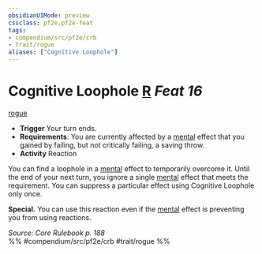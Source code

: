 ```yaml
---
obsidianUIMode: preview
cssclass: pf2e,pf2e-feat
tags:
- compendium/src/pf2e/crb
- trait/rogue
aliases: ["Cognitive Loophole"]
---
```

# Cognitive Loophole  [R](../../Rules/core-rulebook/chapter-9-playing-the-game.md#Actions "Reaction") *Feat 16*  
[rogue](../../Rules/traits/rogue.md)  

- **Trigger** Your turn ends.
- **Requirements**: You are currently affected by a [mental](../../Rules/traits/mental.md) effect that you gained by failing, but not critically failing, a saving throw.
- **Activity** Reaction

You can find a loophole in a [mental](../../Rules/traits/mental.md) effect to temporarily overcome it. Until the end of your next turn, you ignore a single [mental](../../Rules/traits/mental.md) effect that meets the requirement. You can suppress a particular effect using Cognitive Loophole only once.

**Special.** You can use this reaction even if the [mental](../../Rules/traits/mental.md) effect is preventing you from using reactions.

*Source: Core Rulebook p. 188*  
%% #compendium/src/pf2e/crb #trait/rogue %%